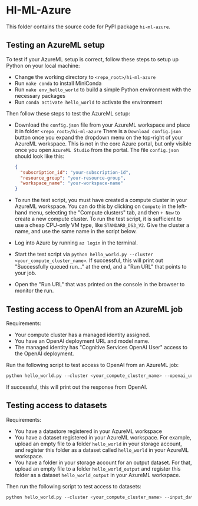 # HI-ML-Azure

This folder contains the source code for PyPI package `hi-ml-azure`.

## Testing an AzureML setup

To test if your AzureML setup is correct, follow these steps to setup up Python on your local machine:

- Change the working directory to `<repo_root>/hi-ml-azure`
- Run `make conda` to install MiniConda
- Run `make env_hello_world` to build a simple Python environment with the necessary packages
- Run `conda activate hello_world` to activate the environment

Then follow these steps to test the AzureML setup:

- Download the `config.json` file from your AzureML workspace and place it in folder `<repo_root>/hi-ml-azure`
  There is a `Download config.json` button once you expand the dropdown menu on the top-right of your AzureML workspace.
  This is not in the core Azure portal, but only visible once you open `AzureML Studio` from the portal.
  The file `config.json` should look like this:

  ```json
  {
    "subscription_id": "your-subscription-id",
    "resource_group": "your-resource-group",
    "workspace_name": "your-workspace-name"
  }
  ```

- To run the test script, you must have created a compute cluster in your AzureML workspace.
  You can do this by clicking on `Compute` in the left-hand menu, selecting the "Compute clusters" tab, and
  then `+ New` to create a new compute cluster. To run the test script, it is sufficient to use a cheap CPU-only VM
  type, like `STANDARD_DS3_V2`. Give the cluster a name, and use the same name in the script below.
- Log into Azure by running `az login` in the terminal.
- Start the test script via `python hello_world.py --cluster <your_compute_cluster_name>`.
  If successful, this will print out "Successfully queued run..." at the end, and a "Run URL" that points to your job.
- Open the "Run URL" that was printed on the console in the browser to monitor the run.

## Testing access to OpenAI from an AzureML job

Requirements:

- Your compute cluster has a managed identity assigned.
- You have an OpenAI deployment URL and model name.
- The managed identity has "Cognitive Services OpenAI User" access to the OpenAI deployment.

Run the following script to test access to OpenAI from an AzureML job:

```python
python hello_world.py --cluster <your_compute_cluster_name> --openai_url <URL> --openai_model <Model>
```

If successful, this will print out the response from OpenAI.

## Testing access to datasets

Requirements:

- You have a datastore registered in your AzureML workspace
- You have a dataset registered in your AzureML workspace. For example, upload an empty file to a folder `hello_world`
  in your storage account, and register this folder as a dataset called `hello_world` in your AzureML workspace.
- You have a folder in your storage account for an output dataset. For that, upload an empty file to a folder
  `hello_world_output` and register this folder as a dataset `hello_world_output` in your AzureML workspace.

Then run the following script to test access to datasets:

```python
python hello_world.py --cluster <your_compute_cluster_name> --input_dataset hello_world --output_dataset hello_world_output
```
